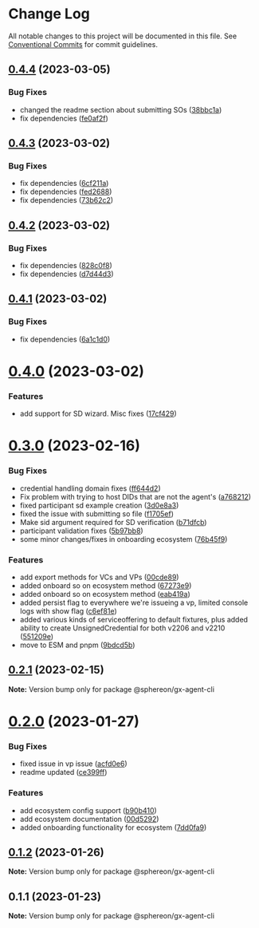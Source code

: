 # Change Log

All notable changes to this project will be documented in this file.
See [Conventional Commits](https://conventionalcommits.org) for commit guidelines.

## [0.4.4](https://github.com/Sphereon/gx-agent/compare/v0.4.3...v0.4.4) (2023-03-05)


### Bug Fixes

* changed the readme section about submitting SOs ([38bbc1a](https://github.com/Sphereon/gx-agent/commit/38bbc1a22500e417daa2b3e5290ce1c176214012))
* fix dependencies ([fe0af2f](https://github.com/Sphereon/gx-agent/commit/fe0af2fd3c5cf1bd843e22c10546dc4265571dc0))





## [0.4.3](https://github.com/Sphereon/gx-agent/compare/v0.4.2...v0.4.3) (2023-03-02)


### Bug Fixes

* fix dependencies ([6cf211a](https://github.com/Sphereon/gx-agent/commit/6cf211a316c3f8ab046e8467c388cd41fa3a12e7))
* fix dependencies ([fed2688](https://github.com/Sphereon/gx-agent/commit/fed26881fb45638a6f27da33449fea4c122974e6))
* fix dependencies ([73b62c2](https://github.com/Sphereon/gx-agent/commit/73b62c2ef31e7f29c265e0ae0b7caf35ad4bb7e2))





## [0.4.2](https://github.com/Sphereon/gx-agent/compare/v0.4.1...v0.4.2) (2023-03-02)


### Bug Fixes

* fix dependencies ([828c0f8](https://github.com/Sphereon/gx-agent/commit/828c0f8f6d456765e0d6a4c0cf54033a52f823ba))
* fix dependencies ([d7d44d3](https://github.com/Sphereon/gx-agent/commit/d7d44d35673c3359fd118aaee70d14c2bf12ac51))





## [0.4.1](https://github.com/Sphereon/gx-agent/compare/v0.4.0...v0.4.1) (2023-03-02)

### Bug Fixes

- fix dependencies ([6a1c1d0](https://github.com/Sphereon/gx-agent/commit/6a1c1d0880e39c7279dd5c0206e0df5345eff0a3))

# [0.4.0](https://github.com/Sphereon/gx-agent/compare/v0.3.0...v0.4.0) (2023-03-02)

### Features

- add support for SD wizard. Misc fixes ([17cf429](https://github.com/Sphereon/gx-agent/commit/17cf429bb2afff11b45b2a0249695fd735280c80))

# [0.3.0](https://github.com/Sphereon/gx-agent/compare/v0.2.1...v0.3.0) (2023-02-16)

### Bug Fixes

- credential handling domain fixes ([ff644d2](https://github.com/Sphereon/gx-agent/commit/ff644d2e9e320bd867bdb3272681b8998271534c))
- Fix problem with trying to host DIDs that are not the agent's ([a768212](https://github.com/Sphereon/gx-agent/commit/a7682126b541fc2703d0db226586ef65fcc156e6))
- fixed participant sd example creation ([3d0e8a3](https://github.com/Sphereon/gx-agent/commit/3d0e8a316c3ce6e3d44a188de481e550a8d27726))
- fixed the issue with submitting so file ([f1705ef](https://github.com/Sphereon/gx-agent/commit/f1705ef39e6a6d49fb0f0bfa208279dfcd601474))
- Make sid argument required for SD verification ([b71dfcb](https://github.com/Sphereon/gx-agent/commit/b71dfcb7520b70d5e81e34a8d8a43e1383388150))
- participant validation fixes ([5b97bb8](https://github.com/Sphereon/gx-agent/commit/5b97bb80d91d727397c3f6c5b69a87d1e64fab29))
- some minor changes/fixes in onboarding ecosystem ([76b45f9](https://github.com/Sphereon/gx-agent/commit/76b45f90890e65ebbc76ad80e94a35b82f6f42e3))

### Features

- add export methods for VCs and VPs ([00cde89](https://github.com/Sphereon/gx-agent/commit/00cde8998483861598208bd80dbc9d3f07903f4b))
- added onboard so on ecosystem method ([67273e9](https://github.com/Sphereon/gx-agent/commit/67273e96d6aa08256562d08908f8d6f6edce9886))
- added onboard so on ecosystem method ([eab419a](https://github.com/Sphereon/gx-agent/commit/eab419ab0e2099ed0c084ed9b3775f8a0bc28354))
- added persist flag to everywhere we're issueing a vp, limited console logs with show flag ([c6ef81e](https://github.com/Sphereon/gx-agent/commit/c6ef81e9f5f207beb837ca9ca0f6f100ff5dbf2a))
- added various kinds of serviceoffering to default fixtures, plus added ability to create UnsignedCredential for both v2206 and v2210 ([551209e](https://github.com/Sphereon/gx-agent/commit/551209e4033bcb7dcdbd2c2bca6a355a318a8e52))
- move to ESM and pnpm ([9bdcd5b](https://github.com/Sphereon/gx-agent/commit/9bdcd5bd29053698eacf85b3cb38402d8a36762f))

## [0.2.1](https://github.com/Sphereon/gx-agent/compare/v0.2.0...v0.2.1) (2023-02-15)

**Note:** Version bump only for package @sphereon/gx-agent-cli

# [0.2.0](https://github.com/Sphereon/gx-agent/compare/v0.1.2...v0.2.0) (2023-01-27)

### Bug Fixes

- fixed issue in vp issue ([acfd0e6](https://github.com/Sphereon/gx-agent/commit/acfd0e6b88c51574ba1f216de3c408e36f24db78))
- readme updated ([ce399ff](https://github.com/Sphereon/gx-agent/commit/ce399ffbb3fdb5f4a84fa3e353f252026950b927))

### Features

- add ecosystem config support ([b90b410](https://github.com/Sphereon/gx-agent/commit/b90b410b6dc5d410e5bbe44def03cd937e72aba6))
- add ecosystem documentation ([00d5292](https://github.com/Sphereon/gx-agent/commit/00d52921457d637befc69f54bcd50aa96e78f7a7))
- added onboarding functionality for ecosystem ([7dd0fa9](https://github.com/Sphereon/gx-agent/commit/7dd0fa9ab3ce969684d3b351bd9d7ebf96e766df))

## [0.1.2](https://github.com/Sphereon/gx-agent/compare/v0.1.1...v0.1.2) (2023-01-26)

**Note:** Version bump only for package @sphereon/gx-agent-cli

## 0.1.1 (2023-01-23)

**Note:** Version bump only for package @sphereon/gx-agent-cli
